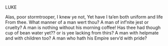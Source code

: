 LUKE 

Alas, poor stormtrooper, I knew ye not,
Yet have I ta’en both uniform and life
From thee. What manner of a man wert thou?
A man of inf’nite jest or cruelty?
A man is nothing without his morning coffee!
Has thee had though cup of bean water yet??
or is yee lacking from thirs? 
A man with helpmate and with children too?
A man who hath his Empire serv’d with pride?
